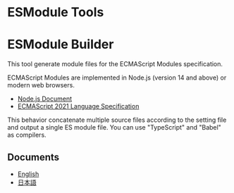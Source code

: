 
# ESModule Tools

# ESModule Builder

This tool generate module files for the ECMAScript Modules specification.

ECMAScript Modules are implemented in Node.js (version 14 and above) or modern web browsers.

- [Node.js Document](https://nodejs.org/api/esm.html#esm_ecmascript_modules)
- [ECMAScript 2021 Language Specification](https://tc39.github.io/ecma262/#sec-modules)

This behavior concatenate multiple source files according to the setting file and output a single ES module file.
You can use "TypeScript" and "Babel" as compilers.

## Documents

- [English](documents/en.md)
- [日本語](documents/ja.md)

